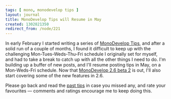 ```yaml
---
tags: [ mono, monodevelop tips ]
layout: journal
title: MonoDevelop Tips will Resume in May
created: 1302821350
redirect_from: /node/221
---
```

In early February I started writing a series of [MonoDevelop
Tips](/tags/monodevelop_tips), and after a solid run of a couple of months, I
found it difficult to keep up with the challenging Mon-Tues-Weds-Thu-Fri
schedule I originally set for myself, and had to take a break to catch up with
all the other things I need to do. I'm building up a buffer of new posts, and
I'll resume posting tips in May, on a Mon-Weds-Fri schedule. Now that
[MonoDevelop 2.6 beta
2](http://monodevelop.com/Download/Release_Notes/Release_Notes_for_MonoDevelop_2.6_Beta_2)
is out, I'll also start covering some of the new features in 2.6.

Please go back and read the [past tips](/tags/monodevelop_tips) in case you
missed any, and rate your favourites &mdash; comments and ratings encourage me
to keep doing this.
